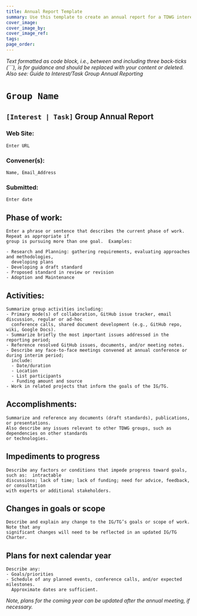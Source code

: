 ```yaml
---
title: Annual Report Template
summary: Use this template to create an annual report for a TDWG interest or task group. Click "edit this page" and then "Raw" (upper right) to view text to be copied.
cover_image: 
cover_image_by: 
cover_image_ref: 
tags: 
page_order: 
---
```


_Text formatted as code block, i.e., between and including three back-ticks (\`\`\`), is for guidance and should be replaced with your content or deleted. Also see: Guide to Interest/Task Group Annual Reporting_

<!-- **COPY THE TEXT BELOW THIS COMMENT**; then paste it into a new file in your repository with a name like "GRP_ABBREV-YEAR-annual-report.md" -->

# ```Group Name```

## ```[Interest | Task]``` Group Annual Report

### Web Site:  
```Enter URL```
 
### Convener(s):  
```Name, Email_Address```  

### Submitted:  
```Enter date```

## Phase of work:  
```
Enter a phrase or sentence that describes the current phase of work.  Repeat as appropriate if 
group is pursuing more than one goal.  Examples:  

- Research and Planning: gathering requirements, evaluating approaches and methodologies, 
  developing plans  
- Developing a draft standard  
- Proposed standard in review or revision  
- Adoption and Maintenance
```

## Activities:
```
Summarize group activities including:
- Primary mode(s) of collaboration, GitHub issue tracker, email discussion, regular or ad-hoc 
  conference calls, shared document development (e.g., GitHub repo, wiki, Google Docs).  
- Summarize briefly the most important issues addressed in the reporting period;  
- Reference resolved GitHub issues, documents, and/or meeting notes.  
- Describe any face-to-face meetings convened at annual conference or during interim period; 
  include:  
  - Date/duration  
  - Location  
  - List participants  
  - Funding amount and source  
- Work in related projects that inform the goals of the IG/TG.  
```

## Accomplishments:
```
Summarize and reference any documents (draft standards), publications, or presentations.
Also describe any issues relevant to other TDWG groups, such as dependencies on other standards 
or technologies. 
```

## Impediments to progress
```
Describe any factors or conditions that impede progress toward goals, such as:  intractable 
discussions; lack of time; lack of funding; need for advice, feedback, or consultation 
with experts or additional stakeholders.
```

## Changes in goals or scope
```
Describe and explain any change to the IG/TG’s goals or scope of work.  Note that any 
significant changes will need to be reflected in an updated IG/TG Charter.
```

## Plans for next calendar year
```
Describe any:
- Goals/priorities
- Schedule of any planned events, conference calls, and/or expected milestones. 
  Approximate dates are sufficient.
```
_Note, plans for the coming year can be updated after the annual meeting, if necessary._
